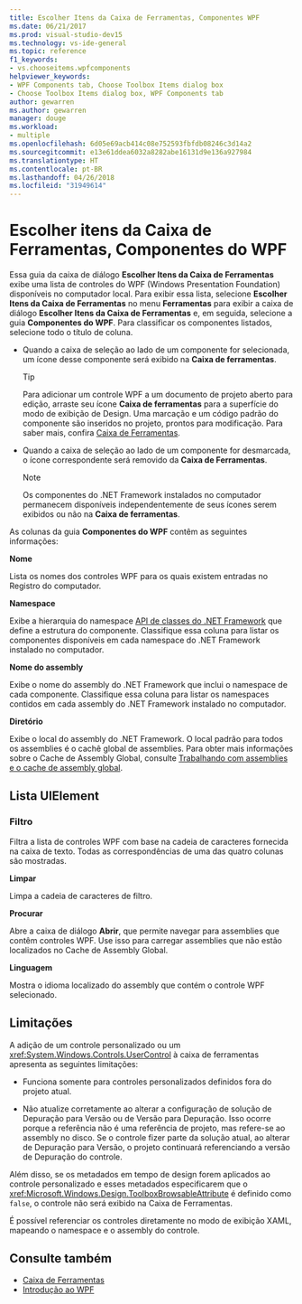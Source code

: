 ```yaml
---
title: Escolher Itens da Caixa de Ferramentas, Componentes WPF
ms.date: 06/21/2017
ms.prod: visual-studio-dev15
ms.technology: vs-ide-general
ms.topic: reference
f1_keywords:
- vs.chooseitems.wpfcomponents
helpviewer_keywords:
- WPF Components tab, Choose Toolbox Items dialog box
- Choose Toolbox Items dialog box, WPF Components tab
author: gewarren
ms.author: gewarren
manager: douge
ms.workload:
- multiple
ms.openlocfilehash: 6d05e69acb414c08e752593fbfdb08246c3d14a2
ms.sourcegitcommit: e13e61ddea6032a8282abe16131d9e136a927984
ms.translationtype: HT
ms.contentlocale: pt-BR
ms.lasthandoff: 04/26/2018
ms.locfileid: "31949614"
---
```

# <a name="choose-toolbox-items-wpf-components"></a>Escolher itens da Caixa de Ferramentas, Componentes do WPF

Essa guia da caixa de diálogo **Escolher Itens da Caixa de Ferramentas** exibe uma lista de controles do WPF (Windows Presentation Foundation) disponíveis no computador local. Para exibir essa lista, selecione **Escolher Itens da Caixa de Ferramentas** no menu **Ferramentas** para exibir a caixa de diálogo **Escolher Itens da Caixa de Ferramentas** e, em seguida, selecione a guia **Componentes do WPF**. Para classificar os componentes listados, selecione todo o título de coluna.

- Quando a caixa de seleção ao lado de um componente for selecionada, um ícone desse componente será exibido na **Caixa de ferramentas**.

    > [!TIP]
    > Para adicionar um controle WPF a um documento de projeto aberto para edição, arraste seu ícone **Caixa de ferramentas** para a superfície do modo de exibição de Design. Uma marcação e um código padrão do componente são inseridos no projeto, prontos para modificação. Para saber mais, confira [Caixa de Ferramentas](../../ide/reference/toolbox.md).

- Quando a caixa de seleção ao lado de um componente for desmarcada, o ícone correspondente será removido da **Caixa de Ferramentas**.

    > [!NOTE]
    > Os componentes do .NET Framework instalados no computador permanecem disponíveis independentemente de seus ícones serem exibidos ou não na **Caixa de ferramentas**.

As colunas da guia **Componentes do WPF** contêm as seguintes informações:

**Nome**

Lista os nomes dos controles WPF para os quais existem entradas no Registro do computador.

**Namespace**

Exibe a hierarquia do namespace [API de classes do .NET Framework](/dotnet/api/?view=netframework-4.7) que define a estrutura do componente. Classifique essa coluna para listar os componentes disponíveis em cada namespace do .NET Framework instalado no computador.

**Nome do assembly**

Exibe o nome do assembly do .NET Framework que inclui o namespace de cada componente. Classifique essa coluna para listar os namespaces contidos em cada assembly do .NET Framework instalado no computador.

**Diretório**

Exibe o local do assembly do .NET Framework. O local padrão para todos os assemblies é o cachê global de assemblies. Para obter mais informações sobre o Cache de Assembly Global, consulte [Trabalhando com assemblies e o cache de assembly global](/dotnet/framework/app-domains/working-with-assemblies-and-the-gac).

## <a name="uielement-list"></a>Lista UIElement

### <a name="filter"></a>Filtro

Filtra a lista de controles WPF com base na cadeia de caracteres fornecida na caixa de texto. Todas as correspondências de uma das quatro colunas são mostradas.

**Limpar**

Limpa a cadeia de caracteres de filtro.

**Procurar**

Abre a caixa de diálogo **Abrir**, que permite navegar para assemblies que contêm controles WPF. Use isso para carregar assemblies que não estão localizados no Cache de Assembly Global.

**Linguagem**

Mostra o idioma localizado do assembly que contém o controle WPF selecionado.

## <a name="limitations"></a>Limitações

A adição de um controle personalizado ou um <xref:System.Windows.Controls.UserControl> à caixa de ferramentas apresenta as seguintes limitações:

- Funciona somente para controles personalizados definidos fora do projeto atual.

- Não atualize corretamente ao alterar a configuração de solução de Depuração para Versão ou de Versão para Depuração. Isso ocorre porque a referência não é uma referência de projeto, mas refere-se ao assembly no disco. Se o controle fizer parte da solução atual, ao alterar de Depuração para Versão, o projeto continuará referenciando a versão de Depuração do controle.

Além disso, se os metadados em tempo de design forem aplicados ao controle personalizado e esses metadados especificarem que o <xref:Microsoft.Windows.Design.ToolboxBrowsableAttribute> é definido como `false`, o controle não será exibido na Caixa de Ferramentas.

É possível referenciar os controles diretamente no modo de exibição XAML, mapeando o namespace e o assembly do controle.

## <a name="see-also"></a>Consulte também

- [Caixa de Ferramentas](../../ide/reference/toolbox.md)
- [Introdução ao WPF](../../designers/getting-started-with-wpf.md)

